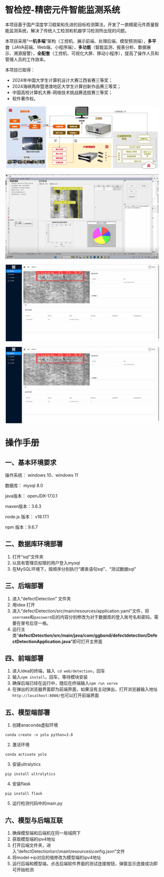 # 智检控-精密元件智能监测系统



本项目基于国产深度学习框架和先进的目标检测算法，开发了一款精密元件质量智能监测系统，解决了传统人工检测和机器学习检测所出现的问题。

本项目采用“**一机多端**”架构（工控机、展示前端、处理后端、模型预测端），**多平台**（JAVA前端、Web端、小程序端），**多功能**（智能监测、报表分析、数据展示、溯源报警），**全配套**（工控机、可视化大屏、移动小程序），提高了操作人员和管理人员的工作效率。

本项目已取得：
- 2024年中国大学生计算机设计大赛江西省赛三等奖；
- 2024海峡两岸暨港澳地区大学生计算创新作品赛三等奖；
- 中国高校计算机大赛-网络技术挑战赛选拔赛三等奖；
- 软件著作权。



![image-20240110194935186](img/image-20240110194935186.png)



![1](img/1.gif)


![2](img/2.gif)


![3](img/2.gif)



# 操作手册

## 一、基本环境要求

操作系统： windows 10、windows 11

数据库： mysql 8.0

java版本： openJDK-17.0.1

maven版本：3.6.3

node.js 版本： v18.17.1

npm 版本：9.6.7

## 二、数据库环境部署

1. 打开“sql”文件夹
2. 以具有管理员权限的用户登入mysql
3. 在MySQL环境下，按顺序分别执行“建表语句sql”、“测试数据sql”

## 三、后端部署

1. 进入“defectDetection” 文件夹
3. 用idea 打开
4. 进入“defectDetection/src/main/resources/application.yaml”文件，将`username`和`password`后的内容分别修改为对于数据库的登入账号名和密码，需要在冒号后空一格。
5. 运行主类“**defectDetection/src/main/java/com/ggbond/defectdetection/DefectDetectionApplication.java**”即可打开主界面



## 四、前端部署

1. 进入idea的终端，输入` cd web/detection`，回车
2. 输入`npm install`，回车，等待模块安装
3. 确保后端已经在运行中，随后在终端输入`npm run serve`
4. 在弹出的浏览器界面即为前端界面，如果没有主动弹出，打开浏览器输入地址`http://localhost:8080/`也可以打开前端界面



## 五、模型端部署

1. 创建anaconda虚拟环境

```
conda create -n yolo python=3.8
```

2. 激活环境

```
conda activate yolo
```

3. 安装ultralytics

```
pip install ultralytics
```

4. 安装flask

```
pip install flask
```

5. 运行检测代码中的main.py



## 六、模型与后端互联

1. 确保模型端和后端机在同一局域网下
2. 获取模型端的ipv4地址
3. 打开后端文件夹，进入“defectDetection\src\main\resources\config.json”文件
4. 将model->ip对应的值修改为模型端的ipv4地址
5. 运行后端和模型端，点击后端软件界面的测试连接按钮，弹窗显示连接成功即可开始检测
